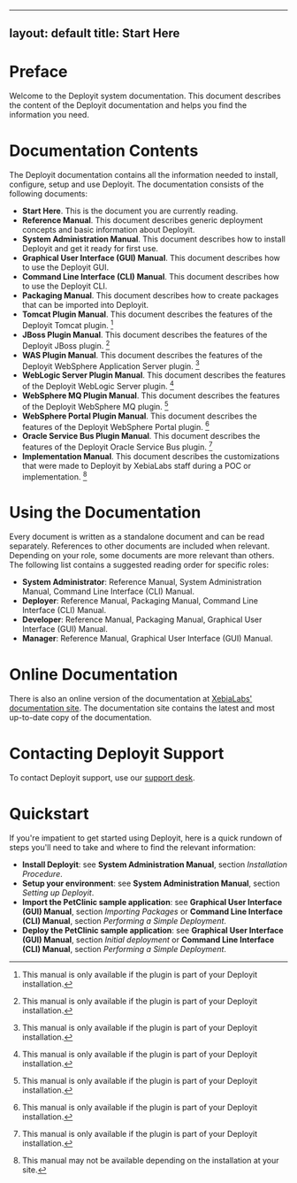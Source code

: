 ----
layout: default
title: Start Here
----

# Preface #

Welcome to the Deployit system documentation. This document describes the content of the Deployit documentation and helps you find the information you need.

# Documentation Contents #

The Deployit documentation contains all the information needed to install, configure, setup and use Deployit. The documentation consists of the following documents:

* **Start Here**. This is the document you are currently reading.
* **Reference Manual**. This document describes generic deployment concepts and basic information about Deployit.
* **System Administration Manual**. This document describes how to install Deployit and get it ready for first use.
* **Graphical User Interface (GUI) Manual**. This document describes how to use the Deployit GUI.
* **Command Line Interface (CLI) Manual**. This document describes how to use the Deployit CLI.
* **Packaging Manual**. This document describes how to create packages that can be imported into Deployit.
* **Tomcat Plugin Manual**. This document describes the features of the Deployit Tomcat plugin. [^1]
* **JBoss Plugin Manual**. This document describes the features of the Deployit JBoss plugin. [^1]
* **WAS Plugin Manual**. This document describes the features of the Deployit WebSphere Application Server plugin. [^1]
* **WebLogic Server Plugin Manual**. This document describes the features of the Deployit WebLogic Server plugin. [^1]
* **WebSphere MQ Plugin Manual**. This document describes the features of the Deployit WebSphere MQ plugin. [^1]
* **WebSphere Portal Plugin Manual**. This document describes the features of the Deployit WebSphere Portal plugin. [^1]
* **Oracle Service Bus Plugin Manual**. This document describes the features of the Deployit Oracle Service Bus plugin. [^1]
* **Implementation Manual**. This document describes the customizations that were made to Deployit by XebiaLabs staff during a POC or implementation. [^2]

[^1]: This manual is only available if the plugin is part of your Deployit installation.
[^2]: This manual may not be available depending on the installation at your site.

# Using the Documentation #

Every document is written as a standalone document and can be read separately. References to other documents are included when relevant. Depending on your role, some documents are more relevant than others. The following list contains a suggested reading order for specific roles:

* **System Administrator**: Reference Manual, System Administration Manual, Command Line Interface (CLI) Manual.
* **Deployer**: Reference Manual, Packaging Manual, Command Line Interface (CLI) Manual.
* **Developer**: Reference Manual, Packaging Manual, Graphical User Interface (GUI) Manual.
* **Manager**: Reference Manual, Graphical User Interface (GUI) Manual.

# Online Documentation #

There is also an online version of the documentation at [XebiaLabs' documentation site](http://docs.xebialabs.com). The documentation site contains the latest and most up-to-date copy of the documentation.

# Contacting Deployit Support #

To contact Deployit support, use our [support desk](http://support.xebialabs.com).

# Quickstart #

If you're impatient to get started using Deployit, here is a quick rundown of steps you'll need to take and where to find the relevant information:

* **Install Deployit**: see **System Administration Manual**, section _Installation Procedure_.
* **Setup your environment**: see **System Administration Manual**, section _Setting up Deployit_.
* **Import the PetClinic sample application**: see **Graphical User Interface (GUI) Manual**, section _Importing Packages_ or **Command Line Interface (CLI) Manual**, section _Performing a Simple Deployment_.
* **Deploy the PetClinic sample application**: see **Graphical User Interface (GUI) Manual**, section _Initial deployment_ or **Command Line Interface (CLI) Manual**, section _Performing a Simple Deployment_.
